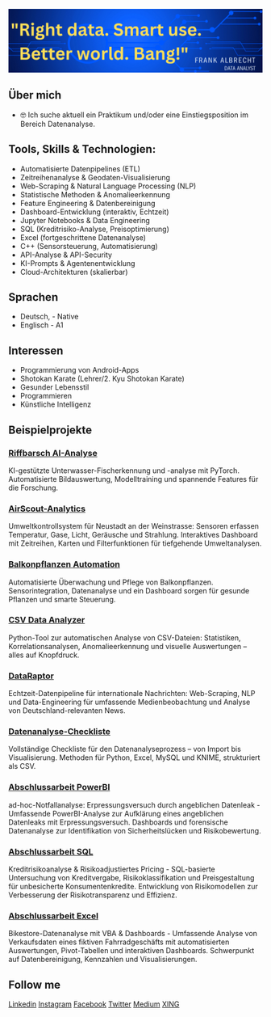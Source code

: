 ![banner](https://github.com/Watchkido/Frank_Albrecht-Data_Analyst/blob/main/TheRightAnalyst/img/my_data_analyst_frank_albrecht_banner.png)

## Über mich

- 🤓 Ich suche aktuell ein Praktikum und/oder eine Einstiegsposition im Bereich Datenanalyse.

## Tools, Skills & Technologien:

- Automatisierte Datenpipelines (ETL)
- Zeitreihenanalyse & Geodaten-Visualisierung
- Web-Scraping & Natural Language Processing (NLP)
- Statistische Methoden & Anomalieerkennung
- Feature Engineering & Datenbereinigung
- Dashboard-Entwicklung (interaktiv, Echtzeit)
- Jupyter Notebooks & Data Engineering
- SQL (Kreditrisiko-Analyse, Preisoptimierung)
- Excel (fortgeschrittene Datenanalyse)
- C++ (Sensorsteuerung, Automatisierung)
- API-Analyse & API-Security
- KI-Prompts & Agentenentwicklung
- Cloud-Architekturen (skalierbar)

## Sprachen

- Deutsch, - Native
- Englisch - A1

## Interessen

- Programmierung von Android-Apps
- Shotokan Karate (Lehrer/2. Kyu Shotokan Karate)
- Gesunder Lebensstil
- Programmieren
- Künstliche Intelligenz

## Beispielprojekte

### [Riffbarsch AI-Analyse](https://watchkido.github.io/010_Riffbarsch/)

KI-gestützte Unterwasser-Fischerkennung und -analyse mit PyTorch. Automatisierte Bildauswertung, Modelltraining und spannende Features für die Forschung.

### [AirScout-Analytics](https://github.com/Watchkido/AirScout-Analytics)

Umweltkontrollsystem für Neustadt an der Weinstrasse: Sensoren erfassen Temperatur, Gase, Licht, Geräusche und Strahlung. Interaktives Dashboard mit Zeitreihen, Karten und Filterfunktionen für tiefgehende Umweltanalysen.

### [Balkonpflanzen Automation](TheRightAnalyst/md/Balkonpflanzen%20Automation.md)

Automatisierte Überwachung und Pflege von Balkonpflanzen. Sensorintegration, Datenanalyse und ein Dashboard sorgen für gesunde Pflanzen und smarte Steuerung.

### [CSV Data Analyzer](https://github.com/Watchkido/006_csv_analyser)

Python-Tool zur automatischen Analyse von CSV-Dateien: Statistiken, Korrelationsanalysen, Anomalieerkennung und visuelle Auswertungen – alles auf Knopfdruck.

### [DataRaptor](TheRightAnalyst/md/DataRaptor.md)

Echtzeit-Datenpipeline für internationale Nachrichten: Web-Scraping, NLP und Data-Engineering für umfassende Medienbeobachtung und Analyse von Deutschland-relevanten News.

### [Datenanalyse-Checkliste](TheRightAnalyst/md/Datenanalyse-Checkliste.md)

Vollständige Checkliste für den Datenanalyseprozess – von Import bis Visualisierung. Methoden für Python, Excel, MySQL und KNIME, strukturiert als CSV.

### [Abschlussarbeit PowerBI](https://github.com/Watchkido/Abschlussarbeit-PowerBI)

ad-hoc-Notfallanalyse: Erpressungsversuch durch angeblichen Datenleak - Umfassende PowerBI-Analyse zur Aufklärung eines angeblichen Datenleaks mit Erpressungsversuch. Dashboards und forensische Datenanalyse zur Identifikation von Sicherheitslücken und Risikobewertung.

### [Abschlussarbeit SQL](https://github.com/Watchkido/Abschlussarbeit-SQL)

Kreditrisikoanalyse & Risikoadjustiertes Pricing - SQL-basierte Untersuchung von Kreditvergabe, Risikoklassifikation und Preisgestaltung für unbesicherte Konsumentenkredite. Entwicklung von Risikomodellen zur Verbesserung der Risikotransparenz und Effizienz.

### [Abschlussarbeit Excel](https://github.com/Watchkido/Abschlussarbeit-Excel)

Bikestore-Datenanalyse mit VBA & Dashboards - Umfassende Analyse von Verkaufsdaten eines fiktiven Fahrradgeschäfts mit automatisierten Auswertungen, Pivot-Tabellen und interaktiven Dashboards. Schwerpunkt auf Datenbereinigung, Kennzahlen und Visualisierungen.

## Follow me

[Linkedin](<(https://www.linkedin.com/in/frank-albrecht/)>)
[Instagram](https://www.instagram.c)
[Facebook](https://www.facebook.com/Avitarus/)
[Twitter](https://x.com/000oo000)
[Medium](https://medium.com/@avitarus)
[XING](https://www.xing.com/profile/Frank_Albrecht72)
